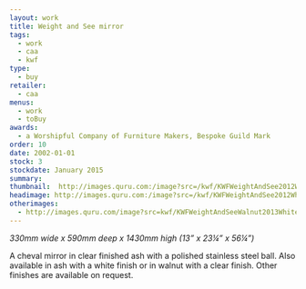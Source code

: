 ```yaml
---
layout: work
title: Weight and See mirror
tags:
  - work
  - caa
  - kwf
type:
  - buy
retailer:
  - caa
menus:
  - work
  - toBuy
awards:
  - a Worshipful Company of Furniture Makers, Bespoke Guild Mark
order: 10
date: 2002-01-01
stock: 3
stockdate: January 2015
summary: 
thumbnail:  http://images.quru.com:/image?src=/kwf/KWFWeightAndSee2012White.jpg&width=175&height=175&fill=%23ffffff&left=0.2267&top=0.0333&right=0.853&bottom=0.967&strip=1
headimage: http://images.quru.com:/image?src=/kwf/KWFWeightAndSee2012White.jpg&height=350&left=0.2267&top=0.0333&right=0.853&bottom=0.967&strip=1
otherimages:
  - http://images.quru.com/image?src=kwf/KWFWeightAndSeeWalnut2013White.jpg&height=175&width=175&fill=auto&strip=1
---
```

*330mm wide x 590mm deep x 1430mm high*
*(13” x 23&frac14;” x 56&frac14;”)*

A cheval mirror in clear finished ash with a polished stainless steel ball.
Also available in ash with a white finish or in walnut with a clear finish. Other finishes are available on request.
